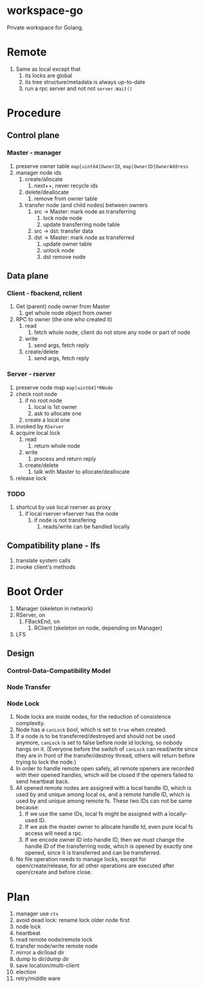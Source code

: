 # workspace-go
Private workspace for Golang.

# Remote
1. Same as local except that
    1. its locks are global
    1. its tree structure/metadata is always up-to-date
    1. run a rpc server and not not `server.Wait()`

# Procedure
## Control plane
### Master - manager
1. preserve owner table `map[uint64]OwnerID`, `map[OwnerID]OwnerAddress`
1. manager node ids
    1. create/allocate
        1. next++, never recycle ids
    1. delete/deallocate
        1. remove from owner table
    1. transfer node (and child nodes) between owners
        1. src -> Master: mark node as transferring
            1. lock node node
            1. update transferring node table
        1. src -> dst: transfer data
        1. dst -> Master: mark node as transferred
            1. update owner table
            1. unlock node
            1. dst remove node

## Data plane
### Client - fbackend, rclient
1. Get (parent) node owner from Master
    1. get whole node object from owner
1. RPC to owner (the one who created it)
    1. read
        1. fetch whole node, client do not store any node or part of node
    1. write
        1. send args, fetch reply
    1. create/delete
        1. send args, fetch reply

### Server - rserver
1. preserve node map `map[uint64]*RNode`
1. check root node
    1. if no root node
        1. local is 1st owner
        1. ask to allocate one
    1. create a local one
1. invoked by `RServer`
1. acquire local lock
    1. read
        1. return whole node
    1. write
        1. process and return reply
    1. create/delete
        1. talk with Master to allocate/deallocate
1. release lock

### TODO
1. shortcut by use local rserver as proxy
    1. if local rserver->fserver has the node
        1. if node is not transfering
            1. reads/write can be handled locally

## Compatibility plane - lfs
1. translate system calls
1. invoke client's methods

# Boot Order
1. Manager (skeleton in network)
1. RServer, on 
    1. FBackEnd, on
        1. RClient (skeleton on node, depending on Manager)
1. LFS

## Design
### Control-Data-Compatibility Model
### Node Transfer
### Node Lock
1. Node locks are inside nodes, for the reduction of consistence complexity.
1. Node has a `canLock` bool, which is set to `true` when created.
1. If a node is to be transferred/destroyed and should not be used anymore, `canLock` is set to false before node id locking, so nobody hangs on it. (Everyone before the switch of `canLock` can read/write since they are in front of the transfer/destroy thread, others will return before trying to lock the node.)
1. In order to handle remote open safely, all remote openers are recorded with their opened handles, which will be closed if the openers failed to send heartbeat back.
1. All opened remote nodes are assigned with a local handle ID, which is used by and unique among local os, and a remote handle ID, which is used by and unique among remote fs. These two IDs can not be same because:
    1. If we use the same IDs, local fs might be assigned with a locally-used ID.
    1. If we ask the master owner to allocate handle Id, even pure local fs access will need a rpc.
    1. If we encode owner ID into handle ID, then we must change the handle ID of the transferring node, which is opened by exactly one opened, since it is transferred and can be transferred.
 1. No file operation needs to manage locks, except for open/create/release, for all other operations are executed after open/create and before close. 

# Plan
1. manager use `ctx`
1. avoid dead lock: rename lock older node first
1. node lock
1. heartbeat
1. read remote node/remote lock
1. transfer node/write remote node
1. mirror a dir/load dir
1. dump to dir/dump dir
1. save location/multi-client
1. election
1. retry/middle ware
